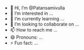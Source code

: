 - 👋 Hi, I’m @Patansamivulla
- 👀 I’m interested in ...
- 🌱 I’m currently learning ...
- 💞️ I’m looking to collaborate on ...
- 📫 How to reach me ...
- 😄 Pronouns: ...
- ⚡ Fun fact: ...

<!---
Patansamivulla/Patansamivulla is a ✨ special ✨ repository because its `README.md` (this file) appears on your GitHub profile.
You can click the Preview link to take a look at your changes.
--->
